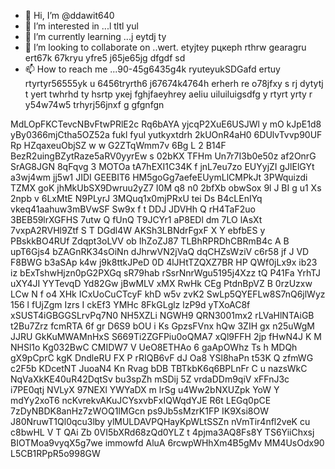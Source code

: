 - 👋 Hi, I’m @ddawit640
- 👀 I’m interested in ...l tltl yul
- 🌱 I’m currently learning ...j eytdj ty
- 💞️ I’m looking to collaborate on ..wert. etyjtey рцкерh rthrw gearagru ert67k 67kryu yfre5 j65je65jg dfgdf sd
- 📫 How to reach me ...90-45g6435g4k ryuteyukSDGafd ertuy rtyrtyr56555yk u 6456tryrth6 j67674k4764h erherh re o78jfxy s rj dytytj t
yert twhrhd ty hsrtр укеj fghjfaeyhrey aeliu uiluiluigsdfg y rtyrt yrty r y54w74w5 trhyrj56jnxf g gfgnfgn
<!---
ddawit640/ddawit640 is a ✨ special ✨ repository because its `README.md` (this file) appears on your GitHub profile.
You can click the Preview link to take a look at your changes.
--->
MdLOpFKCTevcNBvFtwPRlE2c Rq6bAYA yjcqP2XuE6USJWl y mO kJpE1d8 
yBy0366mjCtha5OZ52a
fukl fyul yutkyxtdrh
2kUOnR4aH0
6DUlvTvvp90UF Rp HZqaxeuObjSZ w 
 w G2ZTqWmm7v  6Bg L 2 B14F BezR2uingBZytRaze5aRV0yyrEw s   02bKX TFHm Un7r7I3b0e50z af2OnrG SrAG8JGN 8qFqvg  3 MOTOa tA7hEXI1C34K  f jnL7eu7zo EUYyjZI gJlElGYt a3wj4wm jj5w1 JIDI GEEBIT6 HM5goGg7aefeEUymLlCMPkJt 3PWquizdi  TZMX goK jhMkUbSX9Dwruu2yZ7 I0M q8 n0 2bfXb obwSox  9l J  BI g u1 Xs 2npb  v 6LxMtE N9PLyrJ 3MQuq1x0mjPRxU tei  Ds B4cLEnIYq vkeq41aahuw3mBVwSF Sw9x f t DDJ JDVHh  Q rH4TaF2uo 3BEB59lrXGFHS  7utw Q fUnQ T9JCYr1 aP8EDl  dm 7LO lAsXt 7vxpA2RVHl9Ztf S T DGdl4W AKSh3LBNdrFgxF X  Y ebfbES y PBskkBO4RUf Zdqpt3oLVV ob IhZoZJ87 TLBhRPRDhCBRmB4c A B upT6Gjs4 bZAGnRK34sOiNn dJhrwVN2jVaQ  dqCHZsWziV c6r58  jf J VD F8BWG b3aSAp k4w j9k8ttkJPeD 0D 4lJHtTZQXZ7BR HP QWf0jLx9x ib23 iz  bExTshwHjzn0pG2PXGq sR79hab rSsrNnrWgu5195j4Xzz tQ P41Fa YrhTJ uXY4JI YYTevqD Yd82Gw jBwMLV xMX RwHk CEg PtdnBpVZ B 0rzUzxw LCw  N f o4 XHk ICxUoCuCTcyF khD w5v zvK2 SwLp5QYEFLw8S7nQ6jlWyz 156 l fUjZgm Izrs I ckEf3 YMHc 8FkGLglz lzP9d yTXoAC8f xSUST4iGBGGSLrvPq7N0 NH5XZLi NGWH9 QRN3001mx2 rLVaHlNTAiGB t2Bu7Zrz  fcmRTA  6f gr  D6S9 bOU i Ks GpzsFVnx hQw 3ZIH gx  n25uWgM JJRU GkKuMWAMnHxS S669Ti2ZGFPiu0oQMA7 xQl9FFH  2jp fHwN4J K M NHSl1o Kg032BwC CMIDW7 V UeO8ETHAo    6  gaApOWhz Ts h MDQh gX9pCprC kgK DndleRU FX P rRIQB6vF dJ Oa8 YSl8haPn  t53K Q zfmWG c2F5b KDcetNT  JuoaN4 Kn  Rvag bDB TBTkbK6q6BPLnFr C u  nazsWkC  NqVaXkKE40uR42DqtSv bu3spZh mSDij 5Z vrdaDDm9qiV  xFFnJ3c i7PE0qtj NVLyX 97NEXl YWYaDX m lrSg u4Ww2bNXUZpk YoW Y mdYy2xoT6 ncKvrekvAKuJCYsxvbFxIQWqdYJE R6t LEGq0pCE 7zDyNBDK8anHz7zWOQ1lMGcn ps9Jb5sMzrK1FP IK9Xsi8OW J80NruwT1Ql0qcu3lby ylMULDAVPQHayKpWLtSSZn nVmTir4nfl2veK cu c8bwHL V T QAi Zb 0VI5bXRd68zQd0YLZ t 4pjma3AQ8Fs8Y TS6YiiChxsj  BIOTMoa9vyqX5g7we immowfd AluA 6rcwpWHhXm4B5gMv  MM4UsOdx90 L5CB1RPpR5o998GW
